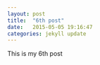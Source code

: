 ```yaml
---
layout: post
title:  "6th post"
date:   2015-05-05 19:16:47
categories: jekyll update
---
```

This is my 6th post
